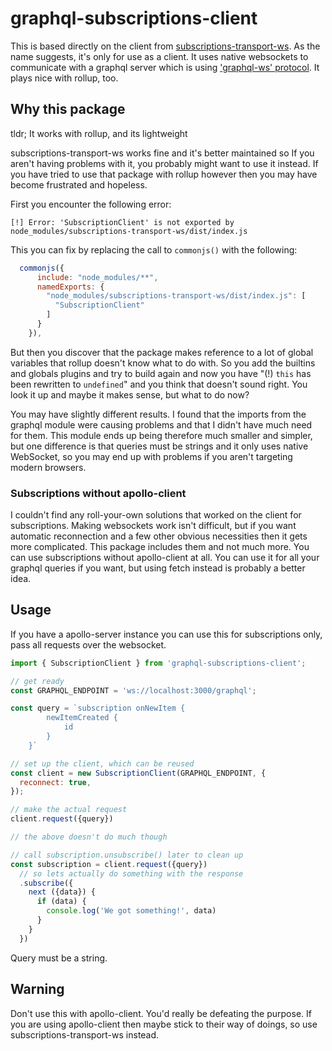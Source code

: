 # graphql-subscriptions-client

This is based directly on the client from [subscriptions-transport-ws](https://github.com/apollographql/subscriptions-transport-ws). As the name suggests, it's only for use as a client. It uses native websockets to communicate with a graphql server which is using ['graphql-ws' protocol](https://github.com/apollographql/subscriptions-transport-ws/blob/master/PROTOCOL.md). It plays nice with rollup, too.

## Why this package

tldr; It works with rollup, and its lightweight

subscriptions-transport-ws works fine and it's better maintained so If you aren't having problems with it, you probably might want to use it instead. If you have tried to use that package with rollup however then you may have become frustrated and hopeless.

First you encounter the following error:

`[!] Error: 'SubscriptionClient' is not exported by node_modules/subscriptions-transport-ws/dist/index.js`

This you can fix by replacing the call to `commonjs()` with the following:

```javascript
  commonjs({
      include: "node_modules/**",
      namedExports: {
        "node_modules/subscriptions-transport-ws/dist/index.js": [
          "SubscriptionClient"
        ]
      }
    }),
```

But then you discover that the package makes reference to a lot of global variables that rollup doesn't know what to do with. So you add the builtins and globals plugins and try to build again and now you have "(!) `this` has been rewritten to `undefined`" and you think that doesn't sound right. You look it up and maybe it makes sense, but what to do now?

You may have slightly different results. I found that the imports from the graphql module were causing problems and that I didn't have much need for them. This module ends up being therefore much smaller and simpler, but one difference is that queries must be strings and it only uses native WebSocket, so you may end up with problems if you aren't targeting modern browsers.

### Subscriptions without apollo-client

I couldn't find any roll-your-own solutions that worked on the client for subscriptions. Making websockets work isn't difficult, but if you want automatic reconnection and a few other obvious necessities then it gets more complicated. This package includes them and not much more. You can use subscriptions without apollo-client at all. You can use it for all your graphql queries if you want, but using fetch instead is probably a better idea.

## Usage

If you have a apollo-server instance you can use this for subscriptions only, pass all requests over the websocket.

```js
import { SubscriptionClient } from 'graphql-subscriptions-client';

// get ready
const GRAPHQL_ENDPOINT = 'ws://localhost:3000/graphql';

const query = `subscription onNewItem {
        newItemCreated {
            id
        }
    }`

// set up the client, which can be reused
const client = new SubscriptionClient(GRAPHQL_ENDPOINT, {
  reconnect: true,
});

// make the actual request
client.request({query})

// the above doesn't do much though

// call subscription.unsubscribe() later to clean up
const subscription = client.request({query})
  // so lets actually do something with the response
  .subscribe({
    next ({data}) {
      if (data) {
        console.log('We got something!', data)
      }
    }
  })
```

Query must be a string.

## Warning

Don't use this with apollo-client. You'd really be defeating the purpose. If you are using apollo-client then maybe stick to their way of doings, so use subscriptions-transport-ws instead.
